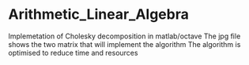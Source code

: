 # Arithmetic_Linear_Algebra
Implemetation of Cholesky decomposition in matlab/octave 
The jpg file shows the two matrix that will implement the algorithm
The algorithm is  optimised to reduce time and resources 
